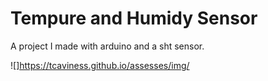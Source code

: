 # Tempure and Humidy Sensor

 A project I made with arduino and a sht sensor. 

 ![]https://tcaviness.github.io/assesses/img/
